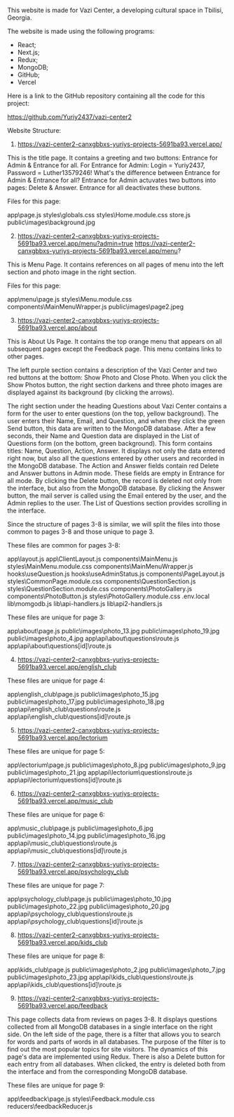 This website is made for Vazi Center, a developing cultural space in Tbilisi, Georgia.

The website is made using the following programs:

- React;
- Next.js;
- Redux;
- MongoDB;
- GitHub;
- Vercel

Here is a link to the GitHub repository containing all the code for this project:

https://github.com/Yuriy2437/vazi-center2

Website Structure:

1. https://vazi-center2-canxgbbxs-yuriys-projects-5691ba93.vercel.app/

This is the title page. It contains a greeting and two buttons: Entrance for Admin & Entrance for all.
For Entrance for Admin: Login = Yuriy2437, Password = Luther13579246!
What's the difference between Entrance for Admin & Entrance for all?
Entrance for Admin actuvates two buttons into pages: Delete & Answer.
Entrance for all deactivates these buttons.

Files for this page:

app\page.js
styles\globals.css
styles\Home.module.css
store.js
public\images\background.jpg

2. https://vazi-center2-canxgbbxs-yuriys-projects-5691ba93.vercel.app/menu?admin=true
   https://vazi-center2-canxgbbxs-yuriys-projects-5691ba93.vercel.app/menu?

This is Menu Page. It contains references on all pages of menu into the left section and photo image in the right section.

Files for this page:

app\menu\page.js
styles\Menu.module.css
components\MainMenuWrapper.js
public\images\page2.jpeg

3. https://vazi-center2-canxgbbxs-yuriys-projects-5691ba93.vercel.app/about

This is About Us Page. It contains the top orange menu that appears on all subsequent pages except the Feedback page. This menu contains links to other pages.

The left purple section contains a description of the Vazi Center and two red buttons at the bottom: Show Photo and Close Photo. When you click the Show Photos button, the right section darkens and three photo images are displayed against its background (by clicking the arrows).

The right section under the heading Questions about Vazi Center contains a form for the user to enter questions (on the top, yellow background). The user enters their Name, Email, and Question, and when they click the green Send button, this data are written to the MongoDB database. After a few seconds, their Name and Question data are displayed in the List of Questions form (on the bottom, green background). This form contains titles: Name, Question, Action, Answer. It displays not only the data entered right now, but also all the questions entered by other users and recorded in the MongoDB database. The Action and Answer fields contain red Delete and Answer buttons in Admin mode. These fields are empty in Entrance for all mode. By clicking the Delete button, the record is deleted not only from the interface, but also from the MongoDB database. By clicking the Answer button, the mail server is called using the Email entered by the user, and the Admin replies to the user. The List of Questions section provides scrolling in the interface.

Since the structure of pages 3-8 is similar, we will split the files into those common to pages 3-8 and those unique to page 3.

These files are common for pages 3-8:

app\layout.js
app\ClientLayout.js
components\MainMenu.js
styles\MainMenu.module.css
components\MainMenuWrapper.js
hooks\useQuestion.js
hooks\useAdminStatus.js
components\PageLayout.js
styles\CommonPage.module.css
components\QuestionSection.js
styles\QuestionSection.module.css
components\PhotoGallery.js
components\PhotoButton.js
styles\PhotoGallery.module.css
.env.local
lib\momgodb.js
lib\api-handlers.js
lib\api2-handlers.js

These files are unique for page 3:

app\about\page.js
public\images\photo_13.jpg
public\images\photo_19.jpg
public\images\photo_4.jpg
app\api\about\questions\route.js
app\api\about\questions\[id]\route.js

4. https://vazi-center2-canxgbbxs-yuriys-projects-5691ba93.vercel.app/english_club

These files are unique for page 4:

app\english_club\page.js
public\images\photo_15.jpg
public\images\photo_17.jpg
public\images\photo_18.jpg
app\api\english_club\questions\route.js
app\api\english_club\questions\[id]\route.js

5. https://vazi-center2-canxgbbxs-yuriys-projects-5691ba93.vercel.app/lectorium

These files are unique for page 5:

app\lectorium\page.js
public\images\photo_8.jpg
public\images\photo_9.jpg
public\images\photo_21.jpg
app\api\lectorium\questions\route.js
app\api\lectorium\questions\[id]\route.js

6. https://vazi-center2-canxgbbxs-yuriys-projects-5691ba93.vercel.app/music_club

These files are unique for page 6:

app\music_club\page.js
public\images\photo_6.jpg
public\images\photo_14.jpg
public\images\photo_16.jpg
app\api\music_club\questions\route.js
app\api\music_club\questions\[id]\route.js

7. https://vazi-center2-canxgbbxs-yuriys-projects-5691ba93.vercel.app/psychology_club

These files are unique for page 7:

app\psychology_club\page.js
public\images\photo_10.jpg
public\images\photo_22.jpg
public\images\photo_20.jpg
app\api\psychology_club\questions\route.js
app\api\psychology_club\questions\[id]\route.js

8. https://vazi-center2-canxgbbxs-yuriys-projects-5691ba93.vercel.app/kids_club

These files are unique for page 8:

app\kids_club\page.js
public\images\photo_2.jpg
public\images\photo_7.jpg
public\images\photo_23.jpg
app\api\kids_club\questions\route.js
app\api\kids_club\questions\[id]\route.js

9. https://vazi-center2-canxgbbxs-yuriys-projects-5691ba93.vercel.app/feedback

This page collects data from reviews on pages 3-8. It displays questions collected from all MongoDB databases in a single interface on the right side. On the left side of the page, there is a filter that allows you to search for words and parts of words in all databases. The purpose of the filter is to find out the most popular topics for site visitors. The dynamics of this page's data are implemented using Redux. There is also a Delete button for each entry from all databases. When clicked, the entry is deleted both from the interface and from the corresponding MongoDB database.

These files are unique for page 9:

app\feedback\page.js
styles\Feedback.module.css
reducers\feedbackReducer.js
